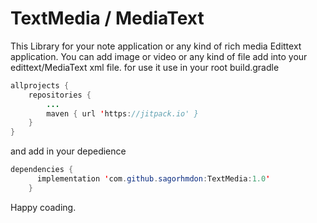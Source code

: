 # TextMedia / MediaText
This Library for your note application or any kind of rich media Edittext application. You can add image or video or any kind of file add 
into your edittext/MediaText xml file.
for use it use in your root build.gradle
```java
allprojects {
	repositories {
		...
		maven { url 'https://jitpack.io' }
	}
}
```

and add in your depedience

```java
dependencies {
	  implementation 'com.github.sagorhmdon:TextMedia:1.0'
	}
  ```
  
  Happy coading. 
